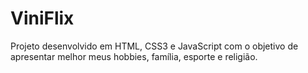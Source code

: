 # ViniFlix
Projeto desenvolvido em HTML, CSS3 e JavaScript com o objetivo de apresentar melhor meus hobbies, família, esporte e religião.
